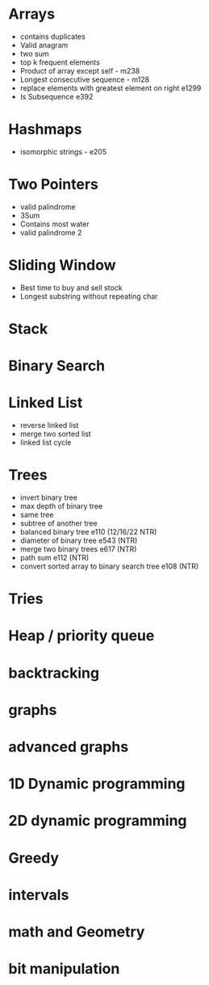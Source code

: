 # Arrays

- contains duplicates
- Valid anagram
- two sum
- top k frequent elements
- Product of array except self - m238
- Longest consecutive sequence - m128
- replace elements with greatest element on right e1299
- Is Subsequence e392


# Hashmaps

- isomorphic strings - e205

# Two Pointers

- valid palindrome
- 3Sum
- Contains most water
- valid palindrome 2

# Sliding Window

- Best time to buy and sell stock
- Longest substring without repeating char

# Stack

# Binary Search

# Linked List

- reverse linked list
- merge two sorted list
- linked list cycle

# Trees

- invert binary tree
- max depth of binary tree
- same tree
- subtree of another tree
- balanced binary tree e110 (12/16/22 NTR)
- diameter of binary tree e543 (NTR)
- merge two binary trees e617 (NTR)
- path sum e112 (NTR)
- convert sorted array to binary search tree e108 (NTR)


# Tries

# Heap / priority queue

# backtracking

# graphs

# advanced graphs

# 1D Dynamic programming

# 2D dynamic programming

# Greedy

# intervals

# math and Geometry

# bit manipulation
